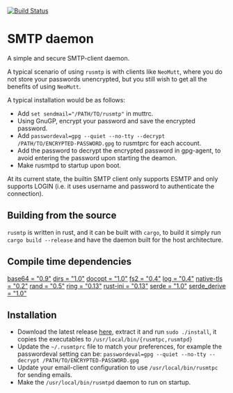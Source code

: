 [![Build Status](https://travis-ci.org/amanjpro/rusmtp.svg?branch=master)](https://travis-ci.org/amanjpro/rusmtp)

# SMTP daemon

A simple and secure SMTP-client daemon. 

A typical scenario of using `rusmtp` is with clients like `NeoMutt`, where you
do not store your passwords unencrypted, but you still wish to get all the
benefits of using `NeoMutt`.

A typical installation would be as follows:

- Add `set sendmail="/PATH/TO/rusmtp"` in muttrc.
- Using GnuGP, encrypt your password and save the encrypted password.
- Add `passwordeval=gpg --quiet --no-tty --decrypt /PATH/TO/ENCRYPTED-PASSWORD.gpg`
  to rusmtprc for each account.
- Add the password to decrypt the encrypted password in gpg-agent, to avoid
  entering the password upon starting the deamon.
- Make rusmtpd to startup upon boot.

At its current state, the builtin SMTP client only supports ESMTP and
only supports LOGIN (i.e. it uses username and password to authenticate
the connection).

## Building from the source

`rusmtp` is written in rust, and it can be built with `cargo`, to build it simply
run `cargo build --release` and have the daemon built for the host architecture.

## Compile time dependencies

[base64 = "0.9"](https://crates.io/crates/base64)
[dirs = "1.0"](https://crates.io/crates/dirs)
[docopt = "1.0"](https://crates.io/crates/docopt)
[fs2 = "0.4"](https://crates.io/crates/fs2)
[log = "0.4"](https://crates.io/crates/log)
[native-tls = "0.2"](https://crates.io/crates/native-tls)
[rand = "0.5"](https://crates.io/crates/rand)
[ring = "0.13"](https://crates.io/crates/ring)
[rust-ini = "0.13"](https://crates.io/crates/rust-ini)
[serde = "1.0"](https://crates.io/crates/serde)
[serde_derive = "1.0"](https://crates.io/crates/serde_derive)

## Installation

- Download the latest release
  [here](https://github.com/amanjpro/rusmtp/releases), extract it and run
  `sudo ./install`, it copies the executables to `/usr/local/bin/{rusmtpc,rusmtpd}`
- Update the `~/.rusmtprc` file to match your preferences, for example
  the passwordeval setting can be:
  `passwordeval=gpg --quiet --no-tty --decrypt /PATH/TO/ENCRYPTED-PASSWORD.gpg`
- Update your email-client configuration to use `/usr/local/bin/rusmtpc` for
  sending emails.
- Make the `/usr/local/bin/rusmtpd` daemon to run on startup.
